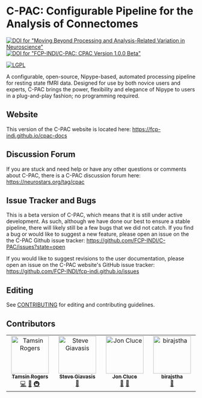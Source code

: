 <!-- Copyright (C) 2022  C-PAC Developers

This file is part of C-PAC.

C-PAC is free software: you can redistribute it and/or modify it under the terms of the GNU Lesser General Public License as published by the Free Software Foundation, either version 3 of the License, or (at your option) any later version.

C-PAC is distributed in the hope that it will be useful, but WITHOUT ANY WARRANTY; without even the implied warranty of MERCHANTABILITY or FITNESS FOR A PARTICULAR PURPOSE. See the GNU Lesser General Public License for more details.

You should have received a copy of the GNU Lesser General Public License along with C-PAC. If not, see <https://www.gnu.org/licenses/>. -->
C-PAC: Configurable Pipeline for the Analysis of Connectomes
============================================================
<span title="Moving Beyond Processing and Analysis-Related Variation in Neuroscience">[![DOI for "Moving Beyond Processing and Analysis-Related Variation in Neuroscience"](https://zenodo.org/badge/DOI/10.1101/2021.12.01.470790.svg)](https://doi.org/10.1101/2021.12.01.470790)</span> <span title="FCP-INDI/C-PAC: CPAC Version 1.0.0 Beta">[![DOI for "FCP-INDI/C-PAC: CPAC Version 1.0.0 Beta"](https://zenodo.org/badge/DOI/10.5281/zenodo.164638.svg)](https://doi.org/10.5281/zenodo.164638)</span>

[![LGPL](https://www.gnu.org/graphics/lgplv3-88x31.png)](./COPYING.LESSER)

A configurable, open-source, Nipype-based, automated processing pipeline for resting state fMRI data.
Designed for use by both novice users and experts, C-PAC brings the power, flexibility and elegance
of Nipype to users in a plug-and-play fashion; no programming required.

Website
-------

This version of the C-PAC website is located here: https://fcp-indi.github.io/cpac-docs


Discussion Forum
---------------

If you are stuck and need help or have any other questions or comments about C-PAC, there is a C-PAC discussion forum here: https://neurostars.org/tag/cpac

Issue Tracker and Bugs
----------------------

This is a beta version of C-PAC, which means that it is still under active development. As such, although we have done our best to ensure a stable pipeline, there will likely still be a few bugs that we did not catch. If you find a bug or would like to suggest a new feature, please open an issue on the the C-PAC Github issue tracker: https://github.com/FCP-INDI/C-PAC/issues?state=open

If you would like to suggest revisions to the user documentation, please open an issue on the C-PAC website's GitHub issue tracker: https://github.com/FCP-INDI/fcp-indi.github.io/issues

Editing
----------------------

See [CONTRIBUTING](./CONTRIBUTING.md) for editing and contributing guidelines.

## Contributors

<!-- ALL-CONTRIBUTORS-LIST:START - Do not remove or modify this section -->
<!-- prettier-ignore-start -->
<!-- markdownlint-disable -->
<table>

<tbody>
<tr>
  
<td align="center" valign="top" width="14.28%"><a href="https://github.com/tamsinrogers"><img src="https://avatars.githubusercontent.com/u/30237570?v=4?s=100" width="100px;" alt="Tamsin Rogers"/><br /><sub><b>Tamsin Rogers</b></sub></a><br /><a href="#code-tamsinrogers" title="Code">💻</a> <a href="#ideas-tamsinrogers" title="Ideas, Planning, & Feedback">🤔</a> <a href="#infra-tamsinrogers" title="Infrastructure (Hosting, Build-Tools, etc)">🚇</a></td>
   
<td align="center" valign="top" width="14.28%"><a href="https://github.com/sgiavasis"><img src="https://avatars.githubusercontent.com/u/4644673?v=4?s=100" width="100px;" alt="Steve Giavasis"/><br /><sub><b>Steve Giavasis</b></sub></a><br /><a href="#ideas-sgiavasis" title="Ideas, Planning, & Feedback">🤔</a></td>
        
<td align="center" valign="top" width="14.28%"><a href="https://github.com/shnizzedy"><img src="https://avatars.githubusercontent.com/u/5974438?v=4?s=100" width="100px;" alt="Jon Cluce"/><br /><sub><b>Jon Cluce</b></sub></a><br /><a href="#ideas-shnizzedy" title="Ideas, Planning, & Feedback">🤔</a> <a href="#tool-shnizzedy" title="Tools">🔧</a></td>
  
 <td align="center" valign="top" width="14.28%"><a href="https://github.com/birajstha"><img src="https://avatars.githubusercontent.com/u/111654544?v=4?s=100" width="100px;" alt="birajstha"/><br /><sub><b>birajstha</b></sub></a><br /><a href="#ideas-birajstha" title="Ideas, Planning, & Feedback">🤔</a></td>

</tr>

</tbody>

</table>

<!-- markdownlint-restore -->
<!-- prettier-ignore-end -->

<!-- ALL-CONTRIBUTORS-LIST:END -->
